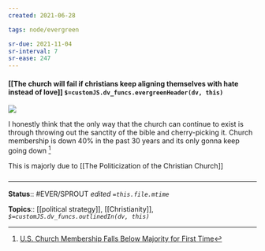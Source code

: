 ```yaml
---
created: 2021-06-28

tags: node/evergreen

sr-due: 2021-11-04
sr-interval: 7
sr-ease: 247
---
```


#### [[The church will fail if christians keep aligning themselves with hate instead of love]] `$=customJS.dv_funcs.evergreenHeader(dv, this)`

![](https://content.gallup.com/origin/gallupinc/GallupSpaces/Production/Cms/POLL/1mlbpqjqyuma9i2skgqowa.png)

I honestly think that the only way that the church can continue to exist is through throwing out the sanctity of the bible and cherry-picking it.  Church membership is down 40% in the past 30 years and its only gonna keep going down [^1]

This is majorly due to [[The Politicization of the Christian Church]]

### <hr class="footnote"/>

**Status**:: #EVER/SPROUT
*edited `=this.file.mtime`*

**Topics**:: [[political strategy]], [[Christianity]], 
*`$=customJS.dv_funcs.outlinedIn(dv, this)`*

[^1]: [U.S. Church Membership Falls Below Majority for First Time](https://news.gallup.com/poll/341963/church-membership-falls-below-majority-first-time.aspx)